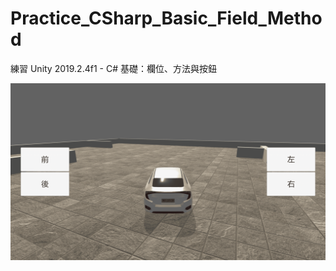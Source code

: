 # Practice_CSharp_Basic_Field_Method
 練習 Unity 2019.2.4f1 - C# 基礎：欄位、方法與按鈕

[![練習說明](./finish.png)](https://youtu.be/VIJV-j85JV4 "點我看影片說明")